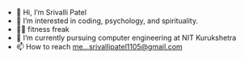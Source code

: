 - 👋 Hi, I’m Srivalli Patel
- 👀 I’m interested in coding, psychology, and spirituality.
- 🏋️‍♀️ fitness freak
- 🌱 I’m currently pursuing computer engineering at NIT Kurukshetra
- 📫 How to reach me...srivallipatel1105@gmail.com

<!---
phoenixERic/phoenixERic is a ✨ special ✨ repository because its `README.md` (this file) appears on your GitHub profile.
You can click the Preview link to take a look at your changes.
--->

